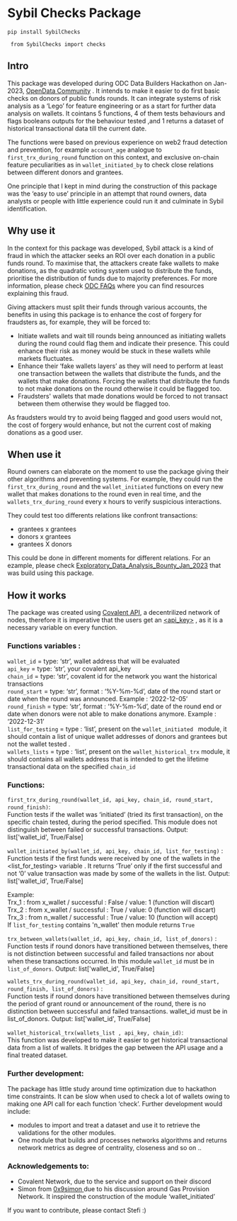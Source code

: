 # Sybil  Checks Package 

`pip install SybilChecks`

` from SybilChecks import checks`

## Intro

This package was developed during ODC Data Builders Hackathon on Jan-2023, [OpenData Community](https://opendatacommunity.org/) . It intends to make it easier to do first basic checks on donors of public funds rounds. It can integrate systems of risk analysis as a ‘Lego’ for feature engineering or as a start for further data analysis on wallets. It cointans 5 functions, 4 of them tests behaviours and flags booleans outputs for the behaviour tested ,and 1 returns a dataset of historical transactional data till the current date. 

The functions were based on previous experience on web2 fraud detection and prevention, for example `account_age` analogue to `first_trx_during_round` function on this context, and exclusive on-chain feature peculiarities as in `wallet_initiated_by` to check close relations between different donors and grantees.

One principle that I kept in mind during the construction of this package  was  the ‘easy to use’  principle in an attempt that round owners, data analysts or people with little experience could run it and culminate in Sybil identification. 



## Why use it		

In the context for this package was developed, Sybil attack is a  kind of fraud in which the attacker seeks an ROI over each donation in a public funds round. To maximise that, the attackers create fake wallets to make donations, as the quadratic voting system used to distribute the funds, prioritise the distribution of funds due to majority preferences.  For more information, please check [ODC FAQs](https://opendatacommunity.org/docs/faq/) where you can find resources explaining this fraud. 

Giving attackers must split their funds through various accounts, the  benefits in using this package is to enhance the cost of forgery for fraudsters as, for example,  they will be forced to:			

- Initiate wallets and wait till rounds being announced as initiating wallets during the  round could flag them and indicate their presence. This could enhance their risk as money would be stuck in these wallets while markets fluctuates. 		
 - Enhance their ‘fake wallets layers’ as they will need to perform at least one transaction between the wallets that distribute the funds,  and the wallets that make donations. Forcing the wallets that distribute the funds to not make donations on the round otherwise it could be flagged too. 		
- Fraudsters' wallets that made donations would be forced to not transact between them otherwise they would be flagged too. 		

As fraudsters would try to avoid being flagged and good users would not, the cost of forgery would enhance, but not the current cost of making donations as a good user. 		

## When use it		

Round owners can elaborate on the moment to use the package giving their other algorithms and preventing systems. For example, they could run the `first_trx_during_round` and the `wallet_initiated` functions on every new wallet that makes donations to the round even in real time, and the `wallets_trx_during_round`  every x hours to verify suspicious interactions. 

They could  test too differents relations like confront transactions:		
- grantees x grantees 		
- donors x grantees 				
- grantees X donors 		

This could be done in different moments for different relations. For an ezample, please check [Exploratory_Data_Analysis_Bounty_Jan_2023](https://github.com/stefi-says/web3_projects_and_contributions/tree/main/Exploratory_Data_Analysis_Bounty_Jan_2023) that was build using this package.
 


## How it works

The package was created using [Covalent API](https://www.covalenthq.com/docs/api/#/0/0/USD/1), a decentrilized network of nodes, therefore it is imperative that the users get an [<api_key>](https://www.covalenthq.com/) , as it is a necessary  variable on every function. 

### Functions variables :   

`wallet_id` = type: ‘str’, wallet address that will be evaluated    
`api_key` = type: ‘str’, your covalent api_key   
`chain_id` = type: ‘str’, covalent id for the network you want the historical transactions    
`round_start` = type: ‘str’, format : ‘%Y-%m-%d’,  date of the round start or date when the round was announced. Example : ‘2022-12-05’   
 `round_finish` =  type: ‘str’, format : ‘%Y-%m-%d’,  date of the round end or date when donors were not able to make donations anymore. Example : ‘2022-12-31’    
 `list_for_testing` = type : ‘list’, present on the `wallet_initiated ` module, it should contain a list of unique wallet addresses of donors and grantees but not the wallet tested .     
 `wallets_lists` = type : ‘list’, present on the `wallet_historical_trx`  module, it should contains all wallets address that is intended to get the lifetime transactional data on the specified `chain_id`   



### Functions:     


`first_trx_during_round(wallet_id, api_key, chain_id, round_start, round_finish)`:      
	Function tests if the wallet was ‘initiated’ (tried its first transaction), on the specific chain tested,  during the period specified. This module does not distinguish between failed or successful transactions. Output: list['wallet_id', True/False]

`wallet_initiated_by(wallet_id, api_key, chain_id, list_for_testing)` :    
	Function tests if the first funds were received by one of the wallets in the <list_for_testing> variable . It returns ‘True’ only if the first successful and not ‘0’ value transaction was made by some of the wallets in the list. Output: list['wallet_id', True/False]

 Example:     
	Trx_1 : from x_wallet / successful : False / value: 1 (function will discart)     
	Trx_2 : from x_wallet / successful : True / value: 0 (function will discart)    
	Trx_3 : from n_wallet / successful : True / value: 10 (function will accept)    
	If  `list_for_testing` contains  'n_wallet' then module returns `True`    



`trx_between_wallets(wallet_id, api_key, chain_id, list_of_donors)` :    
	 Function tests if round donors have transitioned between themselves, there is not distinction between successful and failed transactions nor about when these transactions occurred.  In this module `wallet_id` must be in `list_of_donors`. Output: list['wallet_id', True/False]

`wallets_trx_during_round(wallet_id, api_key, chain_id, round_start, round_finish, list_of_donors)` :     
	 Function tests if round donors have transitioned between themselves during the period of grant round or announcement of the round, there is no distinction between successful and failed transactions.   wallet_id must be in list_of_donors. Output: list['wallet_id', True/False]

`wallet_historical_trx(wallets_list , api_key, chain_id)`:    
	This function was developed to make it easier to get historical transactional data from a list of wallets. It bridges the gap between the API usage and a final treated dataset. 


### Further development:    

The package has little study around time optimization due to hackathon time constraints. It can be slow when used to check a lot of wallets  owing to  making one API call for each function ‘check’. Further development would include:       

  * modules to import and treat a dataset and use it to retrieve the validations for the other modules.
  * One module that builds and processes networks algorithms and returns network metrics as degree of centrality, closeness and so on .. 


### Acknowledgements to:    

* Covalent Network, due to the service and support on their discord     
* Simon from [ 0x9simon ](https://twitter.com/csctgrace/status/1605835545040412673) due to his discussion around Gas Provision Network. It inspired the construction of the module ‘wallet_initiated’      

If you want to contribute, please contact Stefi :) 








